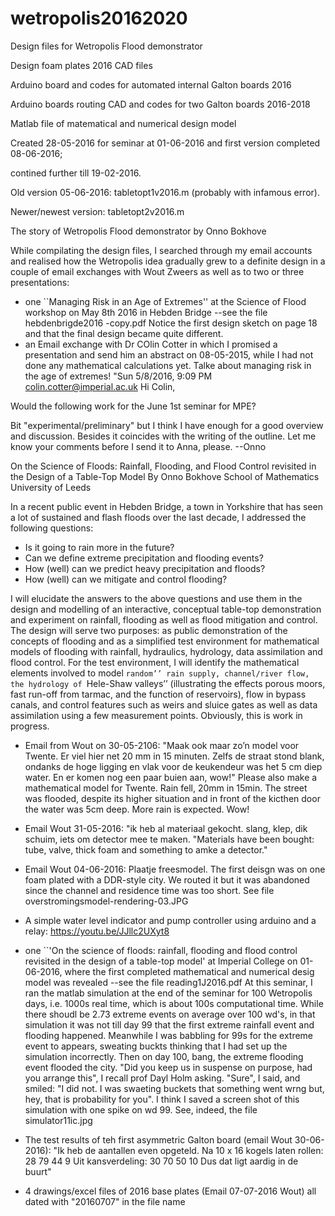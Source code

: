 # wetropolis20162020
Design files for Wetropolis Flood demonstrator

Design foam plates 2016 CAD files


Arduino board and codes for automated internal Galton boards 2016


Arduino boards routing CAD and codes for two Galton boards 2016-2018


Matlab file of matematical and numerical design model 

Created 28-05-2016 for seminar at 01-06-2016 and first version completed 08-06-2016;

contined further till 19-02-2016.

Old version 05-06-2016: tabletopt1v2016.m (probably with infamous error).

Newer/newest version: tabletopt2v2016.m


The story of Wetropolis Flood demonstrator by Onno Bokhove

While compilating the design files, I searched through my email accounts and realised how the Wetropolis idea gradually grew to a definite design in a couple of email exchanges with Wout Zweers as well as to two or three presentations:
- one ``Managing Risk in an Age of Extremes'' at the Science of Flood workshop on May 8th 2016 in Hebden Bridge --see the file hebdenbrigde2016 -copy.pdf Notice the first design sketch on page 18 and that the final design became quite different.
- an Email exchange with Dr COlin Cotter in which I promised a presentation and send him an abstract on 08-05-2015, while I had not done any mathematical calculations yet. Talke about managing risk in the age of extremes!
"Sun 5/8/2016, 9:09 PM
colin.cotter@imperial.ac.uk 
Hi Colin,

Would the following work for the June 1st seminar for MPE?

Bit "experimental/preliminary" but I think I have enough for a good overview and discussion. Besides it coincides with the writing of the outline. Let me know your comments before I send it to Anna, please.
--Onno

On the Science of Floods:
Rainfall, Flooding, and Flood Control revisited in the Design of a Table-Top Model
By Onno Bokhove
School of Mathematics
University of Leeds
 
In a recent public event in Hebden Bridge, a town in Yorkshire that has seen a lot of sustained and flash floods over the last decade, I addressed the following questions:
- Is it going to rain more in the future?
- Can we define extreme precipitation and flooding events?
- How (well) can we predict heavy precipitation and floods?
- How (well) can we mitigate and control flooding?

I will elucidate the answers to the above questions and use them in the design and modelling of an interactive, conceptual table-top demonstration and experiment on rainfall, flooding as well as flood mitigation and control. The design will serve two purposes: as public demonstration of the concepts of flooding and as a simplified test environment for mathematical models of flooding with rainfall, hydraulics, hydrology, data assimilation and flood control. For the test environment, I will identify the mathematical elements involved to model ``random’’ rain supply, channel/river flow, the hydrology of ``Hele-Shaw valleys’’ (illustrating the effects porous moors, fast run-off from tarmac, and the function of reservoirs), flow in bypass canals, and control features such as weirs and sluice gates as well as data assimilation using a few measurement points. Obviously, this is work in progress.

- Email from Wout on 30-05-2106:
"Maak ook maar zo’n model voor Twente. Er viel hier net 20 mm in 15 minuten. Zelfs de straat stond blank, ondanks de hoge ligging en vlak voor de keukendeur was het 5 cm diep water. En er komen nog een paar buien aan, wow!"
Please also make a mathematical model for Twente. Rain fell, 20mm in 15min. The street was flooded, despite its higher situation and in front of the kicthen door the water was 5cm deep. More rain is expected. Wow!

- Email Wout 31-05-2016: "ik heb al materiaal gekocht. slang, klep, dik schuim, iets om detector mee te maken. "Materials have been bought: tube, valve, thick foam and something to amke a detector."

- Email Wout 04-06-2016: Plaatje freesmodel. The first deisgn was on one foam plated with a DDR-style city. We routed it but it was abandoned since the channel and residence time was too short. See file overstromingsmodel-rendering-03.JPG

- A simple water level indicator and pump controller using arduino and a relay: https://youtu.be/JJllc2UXyt8

- one ``'On the science of floods: rainfall, flooding and flood control revisited in the design of a table-top model' at Imperial College on 01-06-2016, where the first completed mathematical and numerical desig model was revealed --see the file reading1J2016.pdf
At this seminar, I ran the matlab simulation at the end of the seminar for 100 Wetropolis days, i.e. 1000s real time, which is about 100s computational time. While there shoudl be 2.73 extreme events on average over 100 wd's, in that simulation it was not till day 99 that the first extreme rainfall event and flooding happened. Meanwhile I was babbling for 99s for the extreme event to appears, sweating buckts thinking that I had set up the simulation incorrectly. Then on day 100, bang, the extreme flooding event flooded the city. "Did you keep us in suspense on purpose, had you arrange this", I recall prof Dayl Holm asking. "Sure", I said, and smiled: "I did not. I was swaeting buckets that something went wrng but, hey, that is probability for you". I think I saved a screen shot of this simulation with one spike on wd 99. See, indeed, the file simulator11ic.jpg

- The test results of teh first asymmetric Galton board (email Wout 30-06-2016): "Ik heb de aantallen even opgeteld. Na 10 x 16 kogels laten rollen:
28           79           44           9
Uit kansverdeling:
30           70           50           10
Dus dat ligt aardig in de buurt"
 
- 4 drawings/excel files of 2016 base plates (Email 07-07-2016 Wout) all dated with "20160707" in the file name  
